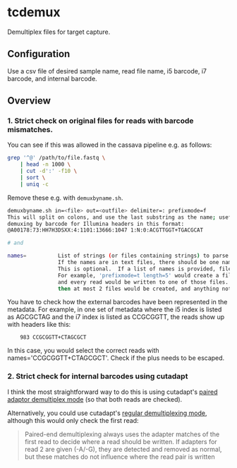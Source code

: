 # tcdemux

Demultiplex files for target capture.

## Configuration

Use a csv file of desired sample name, read file name, i5 barcode, i7 barcode, and internal barcode.

## Overview

### 1. Strict check on original files for reads with barcode mismatches.

You can see if this was allowed in the cassava pipeline e.g. as follows:

```bash
grep '^@' /path/to/file.fastq \
	| head -n 1000 \
	| cut -d':' -f10 \
	| sort \
	| uniq -c
```

Remove these e.g. with `demuxbyname.sh`.

```bash
demuxbyname.sh in=<file> out=<outfile> delimiter=: prefixmode=f
This will split on colons, and use the last substring as the name; useful for
demuxing by barcode for Illumina headers in this format:
@A00178:73:HH7H3DSXX:4:1101:13666:1047 1:N:0:ACGTTGGT+TGACGCAT

# and

names=          List of strings (or files containing strings) to parse from read names.
                If the names are in text files, there should be one name per line.
                This is optional.  If a list of names is provided, files will only be created for those names.
                For example, 'prefixmode=t length=5' would create a file for every unique last 5 characters in read names,
                and every read would be written to one of those files.  But if there was addionally 'names=ABCDE,FGHIJ' 
                then at most 2 files would be created, and anything not matching those names would go to outu.


```

You have to check how the external barcodes have been represented in the metadata. For example, in one set of metadata where the i5 index is listed as AGCGCTAG and the i7 index is listed as CCGCGGTT, the reads show up with headers like this:

```
    983 CCGCGGTT+CTAGCGCT
```

In this case, you would select the correct reads with names='CCGCGGTT+CTAGCGCT'. Check if the plus needs to be escaped.


### 2. Strict check for internal barcodes using cutadapt

I think the most straightforward way to do this is using cutadapt's [paired adaptor demultiplex mode](https://cutadapt.readthedocs.io/en/stable/guide.html#unique-dual-indices) (so that both reads are checked).

Alternatively, you could use cutadapt's [regular demultiplexing mode](https://cutadapt.readthedocs.io/en/stable/guide.html#demultiplexing), although this would only check the first read:

> Paired-end demultiplexing always uses the adapter matches of the first read to decide where a read should be written. If adapters for read 2 are given (-A/-G), they are detected and removed as normal, but these matches do not influence where the read pair is written
